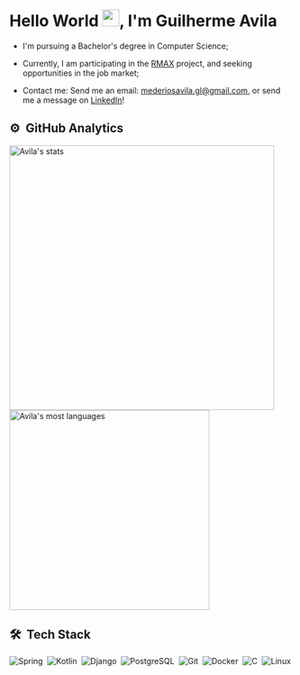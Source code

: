 <h1 align="left">Hello World <img src="https://em-content.zobj.net/source/microsoft-teams/363/waving-hand_1f44b.png" height="30px">, I'm Guilherme Avila</h1>

- I'm pursuing a Bachelor's degree in Computer Science;
  
- Currently, I am participating in the [RMAX](https://github.com/RMax-UVA) project, and seeking opportunities in the job market;

- Contact me: Send me an email: mederiosavila.gl@gmail.com, or send me a message on [LinkedIn](https://www.linkedin.com/in/avila-dev/)!

## ⚙️ &nbsp;GitHub Analytics

<p align="left">
<img width="470em" src="https://github-readme-stats.vercel.app/api?username=GM7Avila&show_icons=true&theme=nord" alt="Avila's stats"/>
<img width="355em" src="https://github-readme-stats.vercel.app/api/top-langs/?username=GM7Avila&layout=compact&theme=nord" alt="Avila's most languages"/>
</p>

## 🛠 &nbsp;Tech Stack

![Spring](https://img.shields.io/badge/-Spring-2e3440?style=flat&logo=spring&logoColor=white)&nbsp;
![Kotlin](https://img.shields.io/badge/-Kotlin-2e3440?style=flat&logo=kotlin&logoColor=white)&nbsp;
![Django](https://img.shields.io/badge/-Django-2e3440?style=flat&logo=django&logoColor=white)&nbsp;
![PostgreSQL](https://img.shields.io/badge/-PostgreSQL-2e3440?style=flat&logo=postgresql&logoColor=white)&nbsp;
![Git](https://img.shields.io/badge/-Git-2e3440?style=flat&logo=git&logoColor=white)&nbsp;
![Docker](https://img.shields.io/badge/-Docker-2e3440?style=flat&logo=docker&logoColor=white)&nbsp;
![C](https://img.shields.io/badge/-Language-2e3440?style=flat&logo=c&logoColor=white)&nbsp;
![Linux](https://img.shields.io/badge/-Linux-2e3440?style=flat&logo=linux&logoColor=white)&nbsp;
